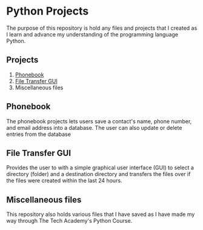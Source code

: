 # Python Projects
 The purpose of this repository is hold any files and projects that I created as I learn and advance my understanding of the programming language Python.
 
 ## Projects
 1. [Phonebook](https://github.com/caboosecodes/Python_Projects/tree/main/project_phonebook)
 2. [File Transfer GUI](https://github.com/caboosecodes/Python_Projects/tree/main/Transfer_assignment/FileTransferGUI)
 3. Miscellaneous files

## Phonebook
The phonebook projects lets users save a contact's name, phone number, and email address into a database. The user can also update or delete entries from the database

## File Transfer GUI
Provides the user to with a simple graphical user interface (GUI) to select a directory (folder) and a destination directory and transfers the files over if the files were created within the last 24 hours.

## Miscellaneous files
This repository also holds various files that I have saved as I have made my way through The Tech Academy's Python Course.
